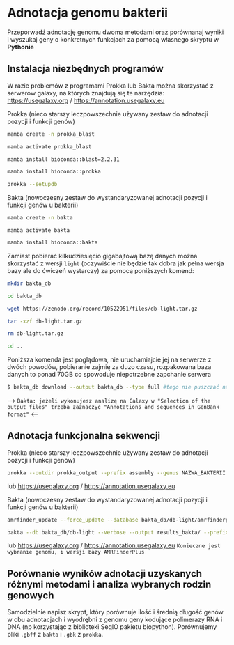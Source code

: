# Adnotacja genomu bakterii

Przeporwadź adnotację genomu dwoma metodami oraz porównanaj wyniki i wyszukaj geny o konkretnych funkcjach za pomocą własnego skryptu w **Pythonie**

## Instalacja niezbędnych programów

W razie problemów z programami Prokka lub Bakta można skorzystać z serwerów galaxy, na których znajdują się te narzędzia: https://usegalaxy.org / https://annotation.usegalaxy.eu

Prokka (nieco starszy leczpowszechnie używany zestaw do adnotacji pozycji i funkcji genów)

```bash
mamba create -n prokka_blast
```
```bash
mamba activate prokka_blast
```
```bash
mamba install bioconda::blast=2.2.31
```
```bash
mamba install bioconda::prokka
```
```bash
prokka --setupdb
```

Bakta (nowoczesny zestaw do wystandaryzowanej adnotacji pozycji i funkcji genów u bakterii)
```bash
mamba create -n bakta
```

```bakta
mamba activate bakta
```

```bash
mamba install bioconda::bakta
```

Zamiast pobierać kilkudziesięcio gigabajtową bazę danych można skorzystać z wersji `light` (oczywiście nie będzie tak dobra jak pełna wersja bazy ale do ćwiczeń wystarczy) za pomocą poniższych komend:

```bash
mkdir bakta_db 
```
```bash
cd bakta_db
```
```bash
wget https://zenodo.org/record/10522951/files/db-light.tar.gz
```
```bash
tar -xzf db-light.tar.gz
```
```bash
rm db-light.tar.gz
```
```bash
cd ..
```

Poniższa komenda jest poglądowa, nie uruchamiajcie jej na serwerze z dwóch powodów, pobieranie zajmię za duzo czasu, rozpakowana baza danych to ponad 70GB co spowoduje niepotrzebne zapchanie serwera
```bash
$ bakta_db download --output bakta_db --type full #tego nie puszczać na serwerze
```

--> `Bakta: jeżeli wykonujesz analizę na Galaxy w "Selection of the output files" trzeba zaznaczyć "Annotations and sequences in GenBank format"` <--


## Adnotacja funkcjonalna sekwencji

Prokka (nieco starszy leczpowszechnie używany zestaw do adnotacji pozycji i funkcji genów)
```bash
prokka --outdir prokka_output --prefix assembly --genus NAZWA_BAKTERII --kingdom Bacteria PLIK_FASTA_ZE_ZŁOZENIA --addgenes
```
lub https://usegalaxy.org / https://annotation.usegalaxy.eu 

Bakta (nowoczesny zestaw do wystandaryzowanej adnotacji pozycji i funkcji genów u bakterii)
```bash
amrfinder_update --force_update --database bakta_db/db-light/amrfinderplus-db/
```
```bash
bakta --db bakta_db/db-light --verbose --output results_bakta/ --prefix assembly --threads 3 WASZ_GENOM.fasta
```

lub https://usegalaxy.org / https://annotation.usegalaxy.eu 
`Konieczne jest wybranie genomu, i wersji bazy AMRFinderPlus`

## Porównanie wyników adnotacji uzyskanych różnymi metodami i analiza wybranych rodzin genowych

Samodzielnie napisz skrypt, który porównuje ilość i średnią długość genów w obu adnotacjach i wyodrębni z genomu geny kodujące polimerazy RNA i DNA (np korzystając z biblioteki SeqIO pakietu biopython).
Porównujemy pliki `.gbff` z `bakta` i `.gbk` z `prokka`.
